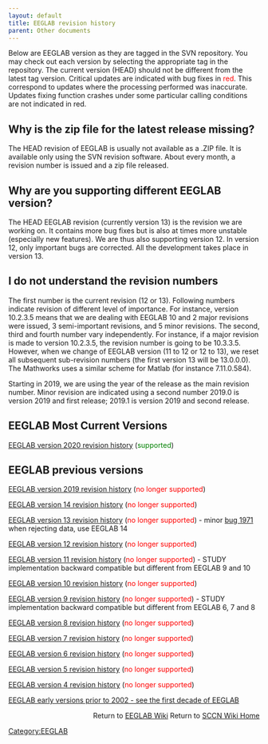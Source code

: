 ```yaml
---
layout: default
title: EEGLAB revision history
parent: Other documents
---
```


Below are EEGLAB version as they are tagged in the SVN repository. You
may check out each version by selecting the appropriate tag in the
repository. The current version (HEAD) should not be different from the
latest tag version. Critical updates are indicated with bug fixes in
<font color=red>red</font>. This correspond to updates where the
processing performed was inaccurate. Updates fixing function crashes
under some particular calling conditions are not indicated in red.

Why is the zip file for the latest release missing?
---------------------------------------------------

The HEAD revision of EEGLAB is usually not available as a .ZIP file. It
is available only using the SVN revision software. About every month, a
revision number is issued and a zip file released.

Why are you supporting different EEGLAB version?
------------------------------------------------

The HEAD EEGLAB revision (currently version 13) is the revision we are
working on. It contains more bug fixes but is also at times more
unstable (especially new features). We are thus also supporting version
12. In version 12, only important bugs are corrected. All the
development takes place in version 13.

I do not understand the revision numbers
----------------------------------------

The first number is the current revision (12 or 13). Following numbers
indicate revision of different level of importance. For instance,
version 10.2.3.5 means that we are dealing with EEGLAB 10 and 2 major
revisions were issued, 3 semi-important revisions, and 5 minor
revisions. The second, third and fourth number vary independently. For
instance, if a major revision is made to version 10.2.3.5, the revision
number is going to be 10.3.3.5. However, when we change of EEGLAB
version (11 to 12 or 12 to 13), we reset all subsequent sub-revision
numbers (the first version 13 will be 13.0.0.0). The Mathworks uses a
similar scheme for Matlab (for instance 7.11.0.584).

Starting in 2019, we are using the year of the release as the main
revision number. Minor revision are indicated using a second number
2019.0 is version 2019 and first release; 2019.1 is version 2019 and
second release.

EEGLAB Most Current Versions
----------------------------

[EEGLAB version 2020 revision
history](/EEGLAB_revision_history_version_2020 "wikilink")
(<font color=green>supported</font>)

EEGLAB previous versions
------------------------

[EEGLAB version 2019 revision
history](/EEGLAB_revision_history_version_2019 "wikilink")
(<font color=red>no longer supported</font>)

[EEGLAB version 14 revision
history](/EEGLAB_revision_history_version_14 "wikilink")
(<font color=red>no longer supported</font>)

[EEGLAB version 13 revision
history](/EEGLAB_revision_history_version_13 "wikilink")
(<font color=red>no longer supported</font>) - minor [bug
1971](/EEGLAB_bug1971 "wikilink") when rejecting data, use EEGLAB 14

[EEGLAB version 12 revision
history](/EEGLAB_revision_history_version_12 "wikilink")
(<font color=red>no longer supported</font>)

[EEGLAB version 11 revision
history](/EEGLAB_revision_history_version_11 "wikilink")
(<font color=red>no longer supported</font>) - STUDY implementation
backward compatible but different from EEGLAB 9 and 10

[EEGLAB version 10 revision
history](/EEGLAB_revision_history_version_10 "wikilink")
(<font color=red>no longer supported</font>)

[EEGLAB version 9 revision
history](/EEGLAB_revision_history_version_9 "wikilink")
(<font color=red>no longer supported</font>) - STUDY implementation
backward compatible but different from EEGLAB 6, 7 and 8

[EEGLAB version 8 revision
history](/EEGLAB_revision_history_version_8 "wikilink")
(<font color=red>no longer supported</font>)

[EEGLAB version 7 revision
history](/EEGLAB_revision_history_version_7 "wikilink")
(<font color=red>no longer supported</font>)

[EEGLAB version 6 revision
history](/EEGLAB_revision_history_version_6 "wikilink")
(<font color=red>no longer supported</font>)

[EEGLAB version 5 revision
history](/EEGLAB_revision_history_version_5 "wikilink")
(<font color=red>no longer supported</font>)

[EEGLAB version 4 revision
history](/EEGLAB_revision_history_version_4 "wikilink")
(<font color=red>no longer supported</font>)

[EEGLAB early versions prior to 2002 - see the first decade of
EEGLAB](/The_first_decade_of_EEGLAB "wikilink")

<div align=right>

Return to [EEGLAB Wiki](/EEGLAB "wikilink")
Return to [SCCN Wiki Home](/Main_Page "wikilink")

</div>

[Category:EEGLAB](/Category:EEGLAB "wikilink")